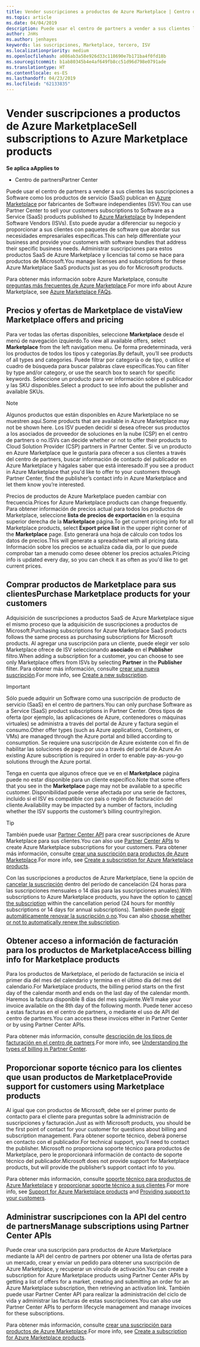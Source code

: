 ```yaml
---
title: Vender suscripciones a productos de Azure Marketplace | Centro de partners
ms.topic: article
ms.date: 04/04/2019
description: Puede usar el centro de partners a vender a sus clientes las suscripciones a Software como servicio (SaaS) productos publican en Azure Marketplace por fabricantes de Software independientes (ISV).
author: JnHs
ms.author: jenhayes
keywords: las suscripciones, Marketplace, tercero, ISV
ms.localizationpriority: medium
ms.openlocfilehash: a086ab3a58e926d33c118690e7b171ba4f0fd18b
ms.sourcegitcommit: b1ab80345b4e4af649fb8cc51d96d798e0791ade
ms.translationtype: HT
ms.contentlocale: es-ES
ms.lasthandoff: 04/23/2019
ms.locfileid: "62133835"
---
```

# <a name="sell-subscriptions-to-azure-marketplace-products"></a><span data-ttu-id="42ed9-104">Vender suscripciones a productos de Azure Marketplace</span><span class="sxs-lookup"><span data-stu-id="42ed9-104">Sell subscriptions to Azure Marketplace products</span></span>

<span data-ttu-id="42ed9-105">**Se aplica a**</span><span class="sxs-lookup"><span data-stu-id="42ed9-105">**Applies to**</span></span>

- <span data-ttu-id="42ed9-106">Centro de partners</span><span class="sxs-lookup"><span data-stu-id="42ed9-106">Partner Center</span></span>

<span data-ttu-id="42ed9-107">Puede usar el centro de partners a vender a sus clientes las suscripciones a Software como los productos de servicio (SaaS) publican en [Azure Marketplace](https://azuremarketplace.microsoft.com/marketplace) por fabricantes de Software independientes (ISV).</span><span class="sxs-lookup"><span data-stu-id="42ed9-107">You can use Partner Center to sell your customers subscriptions to Software as a Service (SaaS) products published to [Azure Marketplace](https://azuremarketplace.microsoft.com/marketplace) by Independent Software Vendors (ISVs).</span></span> <span data-ttu-id="42ed9-108">Esto puede ayudar a diferenciar su negocio y proporcionar a sus clientes con paquetes de software que abordar sus necesidades empresariales específicas.</span><span class="sxs-lookup"><span data-stu-id="42ed9-108">This can help differentiate your business and provide your customers with software bundles that address their specific business needs.</span></span> <span data-ttu-id="42ed9-109">Administrar suscripciones para estos productos SaaS de Azure Marketplace y licencias tal como se hace para productos de Microsoft.</span><span class="sxs-lookup"><span data-stu-id="42ed9-109">You manage licenses and subscriptions for these Azure Marketplace SaaS products just as you do for Microsoft products.</span></span>

<span data-ttu-id="42ed9-110">Para obtener más información sobre Azure Marketplace, consulte [preguntas más frecuentes de Azure Marketplace](https://docs.microsoft.com/azure/marketplace/marketplace-faq-publisher-guide).</span><span class="sxs-lookup"><span data-stu-id="42ed9-110">For more info about Azure Marketplace, see [Azure Marketplace FAQs](https://docs.microsoft.com/azure/marketplace/marketplace-faq-publisher-guide).</span></span>

## <a name="view-marketplace-offers-and-pricing"></a><span data-ttu-id="42ed9-111">Precios y ofertas de Marketplace de vista</span><span class="sxs-lookup"><span data-stu-id="42ed9-111">View Marketplace offers and pricing</span></span>

<span data-ttu-id="42ed9-112">Para ver todas las ofertas disponibles, seleccione **Marketplace** desde el menú de navegación izquierdo.</span><span class="sxs-lookup"><span data-stu-id="42ed9-112">To view all available offers, select **Marketplace** from the left navigation menu.</span></span> <span data-ttu-id="42ed9-113">De forma predeterminada, verá los productos de todos los tipos y categorías.</span><span class="sxs-lookup"><span data-stu-id="42ed9-113">By default, you’ll see products of all types and categories.</span></span> <span data-ttu-id="42ed9-114">Puede filtrar por categoría o de tipo, o utilice el cuadro de búsqueda para buscar palabras clave específicas.</span><span class="sxs-lookup"><span data-stu-id="42ed9-114">You can filter by type and/or category, or use the search box to search for specific keywords.</span></span> <span data-ttu-id="42ed9-115">Seleccione un producto para ver información sobre el publicador y las SKU disponibles.</span><span class="sxs-lookup"><span data-stu-id="42ed9-115">Select a product to see info about the publisher and available SKUs.</span></span>

> [!NOTE]
> <span data-ttu-id="42ed9-116">Algunos productos que están disponibles en Azure Marketplace no se muestren aquí.</span><span class="sxs-lookup"><span data-stu-id="42ed9-116">Some products that are available in Azure Marketplace may not be shown here.</span></span> <span data-ttu-id="42ed9-117">Los ISV pueden decidir si desea ofrecer sus productos a los asociados de proveedor de soluciones en la nube (CSP) en el centro de partners o no.</span><span class="sxs-lookup"><span data-stu-id="42ed9-117">ISVs can decide whether or not to offer their products to Cloud Solution Provider (CSP) partners in Partner Center.</span></span> <span data-ttu-id="42ed9-118">Si ve un producto en Azure Marketplace que le gustaría para ofrecer a sus clientes a través del centro de partners, buscar información de contacto del publicador en Azure Marketplace y hágales saber que está interesado.</span><span class="sxs-lookup"><span data-stu-id="42ed9-118">If you see a product in Azure Marketplace that you'd like to offer to your customers through Partner Center, find the publisher’s contact info in Azure Marketplace and let them know you’re interested.</span></span>

<span data-ttu-id="42ed9-119">Precios de productos de Azure Marketplace pueden cambiar con frecuencia.</span><span class="sxs-lookup"><span data-stu-id="42ed9-119">Prices for Azure Marketplace products can change frequently.</span></span> <span data-ttu-id="42ed9-120">Para obtener información de precios actual para todos los productos de Marketplace, seleccione **lista de precios de exportación** en la esquina superior derecha de la **Marketplace** página.</span><span class="sxs-lookup"><span data-stu-id="42ed9-120">To get current pricing info for all Marketplace products, select **Export price list** in the upper right corner of the **Marketplace** page.</span></span> <span data-ttu-id="42ed9-121">Esto generará una hoja de cálculo con todos los datos de precios.</span><span class="sxs-lookup"><span data-stu-id="42ed9-121">This will generate a spreadsheet with all pricing data.</span></span> <span data-ttu-id="42ed9-122">Información sobre los precios se actualiza cada día, por lo que puede comprobar tan a menudo como desee obtener los precios actuales.</span><span class="sxs-lookup"><span data-stu-id="42ed9-122">Pricing info is updated every day, so you can check it as often as you'd like to get current prices.</span></span>

## <a name="purchase-marketplace-products-for-your-customers"></a><span data-ttu-id="42ed9-123">Comprar productos de Marketplace para sus clientes</span><span class="sxs-lookup"><span data-stu-id="42ed9-123">Purchase Marketplace products for your customers</span></span>

<span data-ttu-id="42ed9-124">Adquisición de suscripciones a productos SaaS de Azure Marketplace sigue el mismo proceso que la adquisición de suscripciones a productos de Microsoft.</span><span class="sxs-lookup"><span data-stu-id="42ed9-124">Purchasing subscriptions for Azure Marketplace SaaS products follows the same process as purchasing subscriptions for Microsoft products.</span></span> <span data-ttu-id="42ed9-125">Al agregar una suscripción para un cliente, puede elegir ver solo Marketplace ofrece de ISV seleccionando **asociado** en el **Publisher** filtro.</span><span class="sxs-lookup"><span data-stu-id="42ed9-125">When adding a subscription for a customer, you can choose to see only Marketplace offers from ISVs by selecting **Partner** in the **Publisher** filter.</span></span> <span data-ttu-id="42ed9-126">Para obtener más información, consulte [crear una nueva suscripción](create-a-new-subscription.md).</span><span class="sxs-lookup"><span data-stu-id="42ed9-126">For more info, see [Create a new subscription](create-a-new-subscription.md).</span></span>

> [!IMPORTANT]
> <span data-ttu-id="42ed9-127">Sólo puede adquirir un Software como una suscripción de producto de servicio (SaaS) en el centro de partners.</span><span class="sxs-lookup"><span data-stu-id="42ed9-127">You can only purchase Software as a Service (SaaS) product subscriptions in Partner Center.</span></span> <span data-ttu-id="42ed9-128">Otros tipos de oferta (por ejemplo, las aplicaciones de Azure, contenedores o máquinas virtuales) se administra a través del portal de Azure y factura según el consumo.</span><span class="sxs-lookup"><span data-stu-id="42ed9-128">Other offer types (such as Azure applications, Containers, or VMs) are managed through the Azure portal and billed according to consumption.</span></span> <span data-ttu-id="42ed9-129">Se requiere una suscripción de Azure existente con el fin de habilitar las soluciones de pago por uso a través del portal de Azure.</span><span class="sxs-lookup"><span data-stu-id="42ed9-129">An existing Azure subscription is required in order to enable pay-as-you-go solutions through the Azure portal.</span></span>

<span data-ttu-id="42ed9-130">Tenga en cuenta que algunos ofrece que ve en el **Marketplace** página puede no estar disponible para un cliente específico.</span><span class="sxs-lookup"><span data-stu-id="42ed9-130">Note that some offers that you see in the **Marketplace** page may not be available to a specific customer.</span></span> <span data-ttu-id="42ed9-131">Disponibilidad puede verse afectada por una serie de factores, incluido si el ISV es compatible con país o región de facturación del cliente.</span><span class="sxs-lookup"><span data-stu-id="42ed9-131">Availability may be impacted by a number of factors, including whether the ISV supports the customer’s billing country/region.</span></span>

> [!TIP]
> <span data-ttu-id="42ed9-132">También puede usar [Partner Center API](https://docs.microsoft.com/partner-center/develop/) para crear suscripciones de Azure Marketplace para sus clientes.</span><span class="sxs-lookup"><span data-stu-id="42ed9-132">You can also use [Partner Center APIs](https://docs.microsoft.com/partner-center/develop/) to create Azure Marketplace subscriptions for your customers.</span></span> <span data-ttu-id="42ed9-133">Para obtener más información, consulte [crear una suscripción para productos de Azure Marketplace](https://docs.microsoft.com/partner-center/develop/create-subscription-azure-marketplace-products).</span><span class="sxs-lookup"><span data-stu-id="42ed9-133">For more info, see [Create a subscription for Azure Marketplace products](https://docs.microsoft.com/partner-center/develop/create-subscription-azure-marketplace-products).</span></span>

<span data-ttu-id="42ed9-134">Con las suscripciones a productos de Azure Marketplace, tiene la opción de [cancelar la suscripción](https://docs.microsoft.com/partner-center/create-a-new-subscription#cancel-a-subscription) dentro del período de cancelación (24 horas para las suscripciones mensuales o 14 días para las suscripciones anuales).</span><span class="sxs-lookup"><span data-stu-id="42ed9-134">With subscriptions to Azure Marketplace products, you have the option to [cancel the subscription](https://docs.microsoft.com/partner-center/create-a-new-subscription#cancel-a-subscription) within the cancellation period (24 hours for monthly subscriptions or 14 days for annual subscriptions).</span></span> <span data-ttu-id="42ed9-135">También puede [elegir automáticamente renovar la suscripción o no](https://docs.microsoft.com/partner-center/create-a-new-subscription#choose-whether-to-automatically-renew-an-azure-marketplace-subscription).</span><span class="sxs-lookup"><span data-stu-id="42ed9-135">You can also [choose whether or not to automatically renew the subscription](https://docs.microsoft.com/partner-center/create-a-new-subscription#choose-whether-to-automatically-renew-an-azure-marketplace-subscription).</span></span>

## <a name="access-billing-info-for-marketplace-products"></a><span data-ttu-id="42ed9-136">Obtener acceso a información de facturación para los productos de Marketplace</span><span class="sxs-lookup"><span data-stu-id="42ed9-136">Access billing info for Marketplace products</span></span>

<span data-ttu-id="42ed9-137">Para los productos de Marketplace, el período de facturación se inicia el primer día del mes del calendario y termina en el último día del mes del calendario.</span><span class="sxs-lookup"><span data-stu-id="42ed9-137">For Marketplace products, the billing period starts on the first day of the calendar month and ends on the last day of the calendar month.</span></span> <span data-ttu-id="42ed9-138">Haremos la factura disponible 8 días del mes siguiente.</span><span class="sxs-lookup"><span data-stu-id="42ed9-138">We’ll make your invoice available on the 8th day of the following month.</span></span> <span data-ttu-id="42ed9-139">Puede tener acceso a estas facturas en el centro de partners, o mediante el uso de API del centro de partners.</span><span class="sxs-lookup"><span data-stu-id="42ed9-139">You can access these invoices either in Partner Center or by using Partner Center APIs.</span></span>

<span data-ttu-id="42ed9-140">Para obtener más información, consulte [descripción de los tipos de facturación en el centro de partners](https://docs.microsoft.com/partner-center/billing-different-types#billing-for-one-time-and-select-recurring-charges).</span><span class="sxs-lookup"><span data-stu-id="42ed9-140">For more info, see [Understanding the types of billing in Partner Center](https://docs.microsoft.com/partner-center/billing-different-types#billing-for-one-time-and-select-recurring-charges).</span></span>

## <a name="provide-support-for-customers-using-marketplace-products"></a><span data-ttu-id="42ed9-141">Proporcionar soporte técnico para los clientes que usan productos de Marketplace</span><span class="sxs-lookup"><span data-stu-id="42ed9-141">Provide support for customers using Marketplace products</span></span>

<span data-ttu-id="42ed9-142">Al igual que con productos de Microsoft, debe ser el primer punto de contacto para el cliente para preguntas sobre la administración de suscripciones y facturación.</span><span class="sxs-lookup"><span data-stu-id="42ed9-142">Just as with Microsoft products, you should be the first point of contact for your customer for questions about billing and subscription management.</span></span> <span data-ttu-id="42ed9-143">Para obtener soporte técnico, deberá ponerse en contacto con el publicador.</span><span class="sxs-lookup"><span data-stu-id="42ed9-143">For technical support, you'll need to contact the publisher.</span></span> <span data-ttu-id="42ed9-144">Microsoft no proporciona soporte técnico para productos de Marketplace, pero le proporcionará información de contacto de soporte técnico del publicador.</span><span class="sxs-lookup"><span data-stu-id="42ed9-144">Microsoft does not provide support for Marketplace products, but will provide the publisher’s support contact info to you.</span></span>

<span data-ttu-id="42ed9-145">Para obtener más información, consulte [soporte técnico para productos de Azure Marketplace](https://docs.microsoft.com/partner-center/report-problems-on-behalf-of-a-customer#support-for-azure-marketplace-products) y [proporcionar soporte técnico a sus clientes](https://docs.microsoft.com/partner-center/customer-support).</span><span class="sxs-lookup"><span data-stu-id="42ed9-145">For more info, see [Support for Azure Marketplace products](https://docs.microsoft.com/partner-center/report-problems-on-behalf-of-a-customer#support-for-azure-marketplace-products) and [Providing support to your customers](https://docs.microsoft.com/partner-center/customer-support).</span></span>

## <a name="manage-subscriptions-using-partner-center-apis"></a><span data-ttu-id="42ed9-146">Administrar suscripciones con la API del centro de partners</span><span class="sxs-lookup"><span data-stu-id="42ed9-146">Manage subscriptions using Partner Center APIs</span></span>

<span data-ttu-id="42ed9-147">Puede crear una suscripción para productos de Azure Marketplace mediante la API del centro de partners por obtener una lista de ofertas para un mercado, crear y enviar un pedido para obtener una suscripción de Azure Marketplace, y recuperar un vínculo de activación.</span><span class="sxs-lookup"><span data-stu-id="42ed9-147">You can create a subscription for Azure Marketplace products using Partner Center APIs by getting a list of offers for a market, creating and submitting an order for an Azure Marketplace subscription, then retrieving an activation link.</span></span> <span data-ttu-id="42ed9-148">También puede usar Partner Center API para realizar la administración del ciclo de vida y administrar las facturas de estas suscripciones.</span><span class="sxs-lookup"><span data-stu-id="42ed9-148">You can also use Partner Center APIs to perform lifecycle management and manage invoices for these subscriptions.</span></span>

<span data-ttu-id="42ed9-149">Para obtener más información, consulte [crear una suscripción para productos de Azure Marketplace](https://docs.microsoft.com/partner-center/develop/create-subscription-azure-marketplace-products).</span><span class="sxs-lookup"><span data-stu-id="42ed9-149">For more info, see [Create a subscription for Azure Marketplace products](https://docs.microsoft.com/partner-center/develop/create-subscription-azure-marketplace-products).</span></span>